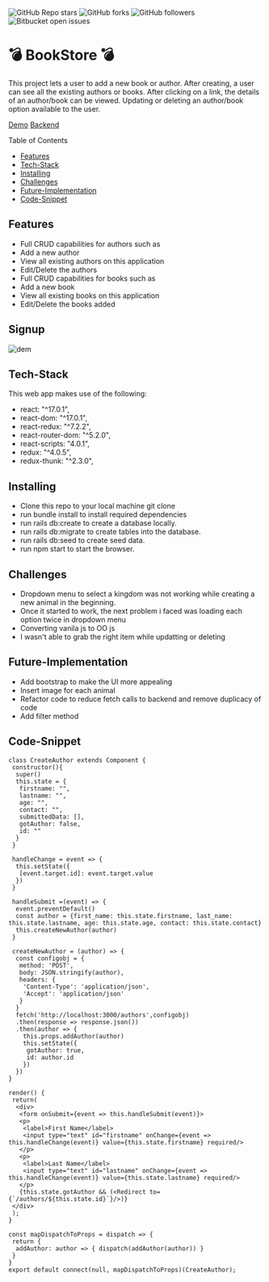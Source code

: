 ![GitHub Repo stars](https://img.shields.io/github/stars/nabilhayet/Restaurant) ![GitHub forks](https://img.shields.io/github/forks/nabilhayet/Restaurant) ![GitHub followers](https://img.shields.io/github/followers/nabilhayet) ![Bitbucket open issues](https://img.shields.io/bitbucket/issues/nabilhayet/Restaurant)                                          
                                        <h1>:bomb: BookStore :bomb: </h1>
                                                      
This project lets a user to add a new book or author. After creating, a user can see all the existing authors or books. After clicking on a link, the details of an author/book can be viewed. Updating or deleting an author/book option available to the user.

<a href="https://www.youtube.com/watch?v=54azoDzOMTc&t=1s">Demo</a>
<a href="https://github.com/nabilhayet/bookstore-backend">Backend</a>

Table of Contents
- [Features](#features)
- [Tech-Stack](#tech-stack)
- [Installing](#installing)
- [Challenges](#challenges)
- [Future-Implementation](#future-implementation)
- [Code-Snippet](#code-snippet)
                               
## Features
<ul>
 <li>Full CRUD capabilities for authors such as</li>
 <li>Add a new author</li>
 <li>View all existing authors on this application</li>
 <li>Edit/Delete the authors</li>
 <li>Full CRUD capabilities for books such as</li>
 <li>Add a new book</li>
 <li>View all existing books on this application</li>
 <li>Edit/Delete the books added</li>
</ul>

## Signup 

![dem](https://user-images.githubusercontent.com/33500404/109376302-97f5ee00-7891-11eb-89aa-6fdfd054c8c9.gif)

## Tech-Stack
<p>This web app makes use of the following:</p>

* react: "^17.0.1",	
*	react-dom: "^17.0.1",
*	react-redux: "^7.2.2",
*	react-router-dom: "^5.2.0",
*	react-scripts: "4.0.1",
*	redux: "^4.0.5",
*	redux-thunk: "^2.3.0",


## Installing
<ul>
<li> Clone this repo to your local machine git clone <this-repo-url></li>
<li> run bundle install to install required dependencies</li>
<li> run rails db:create to create a database locally.</li>
<li> run rails db:migrate to create tables into the database.</li>
<li> run rails db:seed to create seed data.</li>
<li> run npm start to start the browser.</li>
</ul>
        
## Challenges
<ul>
<li> Dropdown menu to select a kingdom was not working while creating a new animal in the beginning.</li>
<li> Once it started to work, the next problem i faced was loading each option twice in dropdown menu</li>
<li> Converting vanila js to OO js</li>
<li> I wasn't able to grab the right item while updatting or deleting</li>
</ul>

## Future-Implementation
<ul>
<li> Add bootstrap to make the UI more appealing</li>
<li> Insert image for each animal</li>
<li> Refactor code to reduce fetch calls to backend and remove duplicacy of code</li>
<li> Add filter method </li>
</ul> 

## Code-Snippet 

```
class CreateAuthor extends Component {
 constructor(){
  super()
  this.state = {
   firstname: "",
   lastname: "",
   age: "",
   contact: "",
   submittedData: [],
   gotAuthor: false,
   id: ""
  }
 }
 
 handleChange = event => {
  this.setState({
   [event.target.id]: event.target.value
  })
 }
 
 handleSubmit =(event) => {
  event.preventDefault()
  const author = {first_name: this.state.firstname, last_name: this.state.lastname, age: this.state.age, contact: this.state.contact}
  this.createNewAuthor(author)
 }
```

```
 createNewAuthor = (author) => {
  const configobj = {
   method: 'POST',
   body: JSON.stringify(author),
   headers: {
    'Content-Type': 'application/json',
    'Accept': 'application/json'
   }
  }
  fetch('http://localhost:3000/authors',configobj)
  .then(response => response.json())
  .then(author => { 
    this.props.addAuthor(author)
    this.setState({
     gotAuthor: true,
     id: author.id 
    })
  })
}
```

```
render() {
 return(
  <div>
   <form onSubmit={event => this.handleSubmit(event)}>
   <p>
    <label>First Name</label>
    <input type="text" id="firstname" onChange={event => this.handleChange(event)} value={this.state.firstname} required/>
   </p>
   <p>
    <label>Last Name</label>
    <input type="text" id="lastname" onChange={event => this.handleChange(event)} value={this.state.lastname} required/>
   </p>
   {this.state.gotAuthor && (<Redirect to={`/authors/${this.state.id}`}/>)}
 </div>
 );
}
```

```
const mapDispatchToProps = dispatch => {
 return {
  addAuthor: author => { dispatch(addAuthor(author)) }
 }
}
export default connect(null, mapDispatchToProps)(CreateAuthor);
```

